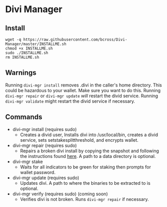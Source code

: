 # Divi Manager
## Install
    wget -q https://raw.githubusercontent.com/bcross/Divi-Manager/master/INSTALLME.sh
    chmod +x INSTALLME.sh
    sudo ./INSTALLME.sh
    rm INSTALLME.sh
## Warnings
Running `divi-mgr install` removes .divi in the caller's home directory. This could be hazardous to your wallet. Make sure you want to do this.
Running `divi-mgr repair` or `divi-mgr update` *will* restart the divid service. Running `divi-mgr validate` might restart the divid service if necessary.

## Commands
* divi-mgr install (requires sudo)
  * Creates a divid user, Installs divi into /usr/local/bin, creates a divid service, sets setstakesplitthreshold, and encrypts wallet.
* divi-mgr repair (requires sudo)
  * Repairs a broken divi install by copying the snapshot and following the instructions found [here](https://snapshots.diviproject.org). A path to a data directory is optional.
* divi-mgr stake
  * Waits for all indicators to be green for staking then prompts for wallet password.
* divi-mgr update (requires sudo)
  * Updates divi. A path to where the binaries to be extracted to is optional.
* divi-mgr verify (requires sudo) (coming soon)
  * Verifies divi is not broken. Runs `divi-mgr repair` if necessary.
